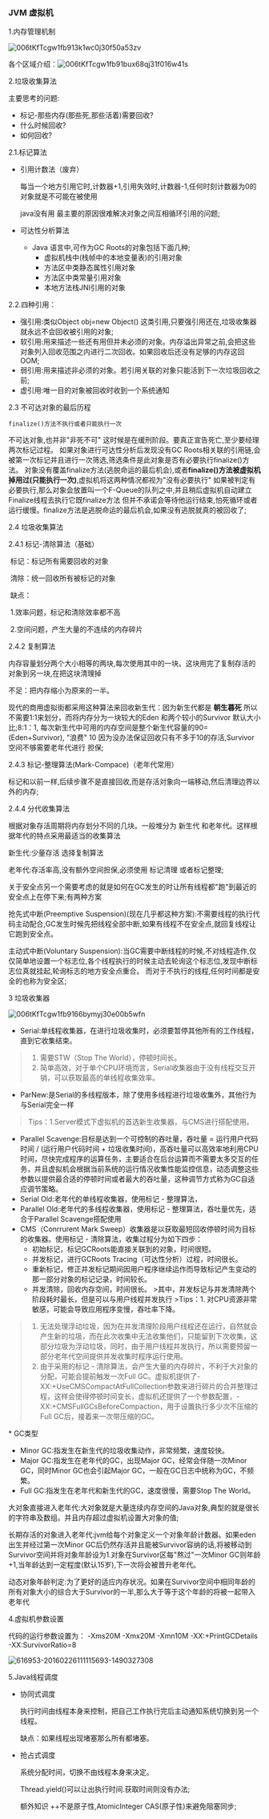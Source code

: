 ### JVM 虚拟机

1.内存管理机制

![006tKfTcgw1fb913k1wc0j30f50a53zv](C:\Users\Administrator\Desktop\006tKfTcgw1fb913k1wc0j30f50a53zv.jpg)

各个区域介绍：![006tKfTcgw1fb91bux68qj31f016w41s](C:\Users\Administrator\Desktop\006tKfTcgw1fb91bux68qj31f016w41s.jpg)

2.垃圾收集算法

主要思考的问题:

* 标记-那些内存(那些死,那些活着)需要回收?
* 什么时候回收?
* 如何回收?

2.1.标记算法

* 引用计数法（废弃）

  每当一个地方引用它时,计数器+1,引用失效时,计数器-1,任何时刻计数器为0的对象就是不可能在被使用

  java没有用 最主要的原因很难解决对象之间互相循环引用的问题;

* 可达性分析算法
  * Java 语言中,可作为GC Roots的对象包括下面几种;
    * 虚拟机栈中(栈帧中的本地变量表)的引用对象
    * 方法区中类静态属性引用对象
    * 方法区中类常量引用对象
    * 本地方法栈JNI引用的对象

2.2.四种引用：

* 强引用:类似Object obj=new Object() 这类引用,只要强引用还在,垃圾收集器就永远不会回收被引用的对象;
* 软引用:用来描述一些还有用但并未必须的对象。内存溢出异常之前,会把这些对象列入回收范围之内进行二次回收。如果回收后还没有足够的内存这回OOM;
* 弱引用:用来描述非必须的对象。若引用关联的对象只能活到下一次垃圾回收之前;
* 虚引用:唯一目的对象被回收时收到一个系统通知

2.3 不可达对象的最后历程

```
finalize()方法不执行或者只能执行一次
```

不可达对象,也并非"非死不可" 这时候是在缓刑阶段。要真正宣告死亡,至少要经理两次标记过程。
如果对象进行可达性分析后发现没有GC Roots相关联的引用链,会被第一次标记并且进行一次筛选,筛选条件是此对象是否有必要执行finalize()方法。
对象没有覆盖finalize方法(逃脱命运的最后机会),或者**finalize()方法被虚拟机掉用过(只能执行一次)**,虚拟机将这两种情况都视为"没有必要执行"
如果被判定有必要执行,那么对象会放置叫一个F-Queue的队列之中,并且稍后虚拟机自动建立Finalize线程去执行它既finalize方法
但并不承诺会等待他运行结束,怕死循环或者运行缓慢。finalize方法是逃脱命运的最后机会,如果没有逃脱就真的被回收了;

2.4  垃圾收集算法

2.4.1  标记-清除算法（基础）

​	标记：标记所有需要回收的对象

​	清除：统一回收所有被标记的对象

​	缺点：

​	1.效率问题，标记和清除效率都不高

​	2.空间问题，产生大量的不连续的内存碎片

2.4.2 复制算法

内存容量划分两个大小相等的两块,每次使用其中的一块。这块用完了复制存活的对象到另一块,在把这块清理掉

不足：把内存缩小为原来的一半。

现代的商用虚拟街都采用这种算法来回收新生代：因为新生代都是 **朝生暮死** 所以不需要1:1来划分，而将内存分为一块较大的Eden 和两个较小的Survivor 默认大小比;8:1：1, 每次新生代中可用的内存空间是整个新生代容量的90=(Eden+Survivor), 
"浪费" 10 因为没办法保证回收只有不多于10的存活,Survivor空间不够需要老年代进行 担保;

2.4.3 标记-整理算法(Mark-Compace)（老年代常用）

标记和以前一样,后续步骤不是直接回收,而是存活对象向一端移动,然后清理边界以外的内存;

2.4.4 分代收集算法

根据对象存活周期将内存划分不同的几块。一般堆分为 新生代 和老年代。这样根据年代的特点采用最适当的收集算法

新生代:少量存活 选择复制算法

老年代:存活率高,没有额外空间担保,必须使用 标记清理 或者标记整理;

关于安全点另一个需要考虑的就是如何在GC发生的时让所有线程都"跑"到最近的安全点上在停下来;有两种方案

抢先式中断(Preemptive Suspension)(现在几乎都这种方案):不需要线程的执行代码主动配合,GC发生时候先把线程全部中断,如果有线程不在安全点,就回复线程让它跑到安全点。

主动式中断(Voluntary Suspension):当GC需要中断线程的时候,不对线程造作,仅仅简单地设置一个标志位,各个线程执行的时候主动去轮询这个标志位,发现中断标志位真就挂起,轮询标志的地方安全点重合。
而对于不执行的线程,任何时间都是安全的也称为安全区;

3 垃圾收集器

![006tKfTcgw1fb9166bymyj30e00b5wfn](C:\Users\Administrator\Desktop\006tKfTcgw1fb9166bymyj30e00b5wfn.jpg)



* Serial:单线程收集器，在进行垃圾收集时，必须要暂停其他所有的工作线程，直到它收集结束。

> 1. 需要STW（Stop The World），停顿时间长。
> 2. 简单高效，对于单个CPU环境而言，Serial收集器由于没有线程交互开销，可以获取最高的单线程收集效率。

* ParNew:是Serial的多线程版本，除了使用多线程进行垃圾收集外，其他行为与Serial完全一样

> Tips：1.Server模式下虚拟机的首选新生收集器，与CMS进行搭配使用。

* Parallel Scavenge:目标是达到一个可控制的吞吐量，吞吐量 = 运行用户代码时间 / (运行用户代码时间 + 垃圾收集时间)，高吞吐量可以高效率地利用CPU时间，尽快完成程序的运算任务，主要适合在后台运算而不需要太多交互的任务，并且虚拟机会根据当前系统的运行情况收集性能监控信息，动态调整这些参数以提供最合适的停顿时间或者最大的吞吐量，这种调节方式称为GC自适应调节策略。
* Serial Old:老年代的单线程收集器，使用标记 - 整理算法，
* Parallel Old:老年代的多线程收集器，使用标记 - 整理算法，吞吐量优先，适合于Parallel Scavenge搭配使用
* CMS（Conrrurent Mark Sweep）收集器是以获取最短回收停顿时间为目标的收集器。使用标记 - 清除算法，收集过程分为如下四步：
  - 初始标记，标记GCRoots能直接关联到的对象，时间很短。
  - 并发标记，进行GCRoots Tracing（可达性分析）过程，时间很长。
  - 重新标记，修正并发标记期间因用户程序继续运作而导致标记产生变动的那一部分对象的标记记录，时间较长。
  - 并发清除，回收内存空间，时间很长。 >其中，并发标记与并发清除两个阶段耗时最长，但是可以与用户线程并发执行 >Tips：1. 对CPU资源非常敏感，可能会导致应用程序变慢，吞吐率下降。

> 1. 无法处理浮动垃圾，因为在并发清理阶段用户线程还在运行，自然就会产生新的垃圾，而在此次收集中无法收集他们，只能留到下次收集，这部分垃圾为浮动垃圾，同时，由于用户线程并发执行，所以需要预留一部分老年代空间提供并发收集时程序运行使用。
> 2. 由于采用的标记 - 清除算法，会产生大量的内存碎片，不利于大对象的分配，可能会提前触发一次Full GC。虚拟机提供了-XX:+UseCMSCompactAtFullCollection参数来进行碎片的合并整理过程，这样会使得停顿时间变长，虚拟机还提供了一个参数配置，-XX:+CMSFullGCsBeforeCompaction，用于设置执行多少次不压缩的Full GC后，接着来一次带压缩的GC。

\* GC类型

* Minor GC:指发生在新生代的垃圾收集动作，非常频繁，速度较快。
* Major GC:指发生在老年代的GC，出现Major GC，经常会伴随一次Minor GC，同时Minor GC也会引起Major GC，一般在GC日志中统称为GC，不频繁。
* Full GC:指发生在老年代和新生代的GC，速度很慢，需要Stop The World。

大对象直接进入老年代:大对象就是大量连续内存空间的Java对象,典型的就是很长的字符串及数组。并且内存超过虚拟机设置大对象的值;

长期存活的对象进入老年代:jvm给每个对象定义一个对象年龄计数器。如果eden出生并经过第一次Minor GC后仍然存活并且能被Survivor容纳的话,将被移动到Survivor空间并将对象年龄设为1.对象在Survivor区每"熬过"一次Minor GC则年龄+1,当年龄达到一定程度(默认15岁),下一次将会被晋升老年代。

动态对象年龄判定:为了更好的适应内存状况。如果在Survivor空间中相同年龄的所有对象大小的综合大于Survivor的一半,那么大于等于这个年龄的将被一起带入老年代

4.虚拟机参数设置

代码的运行参数设置为： -Xms20M -Xmx20M -Xmn10M -XX:+PrintGCDetails -XX:SurvivorRatio=8

![616953-20160226111115693-1490327308](C:\Users\Administrator\Desktop\616953-20160226111115693-1490327308.png)

5.Java线程调度

* 协同式调度

  执行时间由线程本身来控制，把自己工作执行完后主动通知系统切换到另一个线程。

  缺点：如果线程出现堵塞那么所有都堵塞。

* 抢占式调度 

  系统分配时间，切换不由线程本身来决定。

  Thread.yield()可以让出执行时间.获取时间则没有办法;

  额外知识 ++不是原子性,AtomicInteger CAS(原子性)来避免阻塞同步;